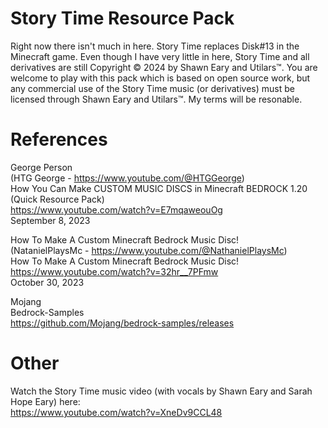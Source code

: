 # Story Time Resource Pack
Right now there isn't much in here. Story Time replaces Disk#13 in the Minecraft game. Even though I have very little in here, Story Time and all derivatives are still Copyright © 2024 by Shawn Eary and Utilars™. You are welcome to play with this pack which is based on open source work, but any commercial use of the Story Time music (or derivatives) must be licensed through Shawn Eary and Utilars™. My terms will be resonable.

# References
George Person  
(HTG George - https://www.youtube.com/@HTGGeorge)  
How You Can Make CUSTOM MUSIC DISCS in Minecraft BEDROCK 1.20 (Quick Resource Pack)   
https://www.youtube.com/watch?v=E7mqaweouOg   
September 8, 2023   

How To Make A Custom Minecraft Bedrock Music Disc!   
(NatanielPlaysMc - https://www.youtube.com/@NathanielPlaysMc)   
How To Make A Custom Minecraft Bedrock Music Disc!  
https://www.youtube.com/watch?v=32hr__7PFmw  
October 30, 2023

Mojang  
Bedrock-Samples  
https://github.com/Mojang/bedrock-samples/releases

# Other
Watch the Story Time music video (with vocals by Shawn Eary and Sarah Hope Eary) here:   
https://www.youtube.com/watch?v=XneDv9CCL48


